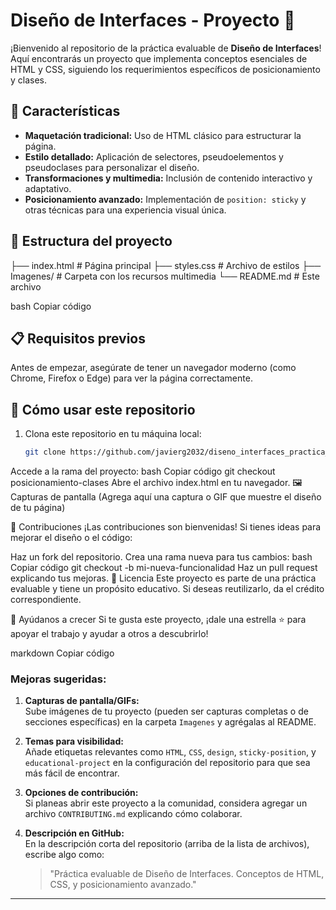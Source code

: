 # Diseño de Interfaces - Proyecto 🚀

¡Bienvenido al repositorio de la práctica evaluable de **Diseño de Interfaces**! Aquí encontrarás un proyecto que implementa conceptos esenciales de HTML y CSS, siguiendo los requerimientos específicos de posicionamiento y clases. 

## 🌟 Características

- **Maquetación tradicional:** Uso de HTML clásico para estructurar la página.
- **Estilo detallado:** Aplicación de selectores, pseudoelementos y pseudoclases para personalizar el diseño.
- **Transformaciones y multimedia:** Inclusión de contenido interactivo y adaptativo.
- **Posicionamiento avanzado:** Implementación de `position: sticky` y otras técnicas para una experiencia visual única.

## 📂 Estructura del proyecto

├── index.html # Página principal
├── styles.css # Archivo de estilos
├── Imagenes/ # Carpeta con los recursos multimedia
└── README.md # Este archivo

bash
Copiar código

## 📋 Requisitos previos

Antes de empezar, asegúrate de tener un navegador moderno (como Chrome, Firefox o Edge) para ver la página correctamente.

## 🚀 Cómo usar este repositorio

1. Clona este repositorio en tu máquina local:
   ```bash
   git clone https://github.com/javierg2032/diseno_interfaces_practica_evaluable.git
Accede a la rama del proyecto:
bash
Copiar código
git checkout posicionamiento-clases
Abre el archivo index.html en tu navegador.
🖼️ Capturas de pantalla
(Agrega aquí una captura o GIF que muestre el diseño de tu página)

🤝 Contribuciones
¡Las contribuciones son bienvenidas! Si tienes ideas para mejorar el diseño o el código:

Haz un fork del repositorio.
Crea una rama nueva para tus cambios:
bash
Copiar código
git checkout -b mi-nueva-funcionalidad
Haz un pull request explicando tus mejoras.
🪪 Licencia
Este proyecto es parte de una práctica evaluable y tiene un propósito educativo. Si deseas reutilizarlo, da el crédito correspondiente.

📢 Ayúdanos a crecer
Si te gusta este proyecto, ¡dale una estrella ⭐ para apoyar el trabajo y ayudar a otros a descubrirlo!

markdown
Copiar código

### Mejoras sugeridas:
1. **Capturas de pantalla/GIFs:**  
   Sube imágenes de tu proyecto (pueden ser capturas completas o de secciones específicas) en la carpeta `Imagenes` y agrégalas al README.

2. **Temas para visibilidad:**  
   Añade etiquetas relevantes como `HTML`, `CSS`, `design`, `sticky-position`, y `educational-project` en la configuración del repositorio para que sea más fácil de encontrar.

3. **Opciones de contribución:**  
   Si planeas abrir este proyecto a la comunidad, considera agregar un archivo `CONTRIBUTING.md` explicando cómo colaborar.

4. **Descripción en GitHub:**  
   En la descripción corta del repositorio (arriba de la lista de archivos), escribe algo como:
   > "Práctica evaluable de Diseño de Interfaces. Conceptos de HTML, CSS, y posicionamiento avanzado."

---
